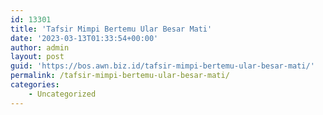 ```yaml
---
id: 13301
title: 'Tafsir Mimpi Bertemu Ular Besar Mati'
date: '2023-03-13T01:33:54+00:00'
author: admin
layout: post
guid: 'https://bos.awn.biz.id/tafsir-mimpi-bertemu-ular-besar-mati/'
permalink: /tafsir-mimpi-bertemu-ular-besar-mati/
categories:
    - Uncategorized
---
```


